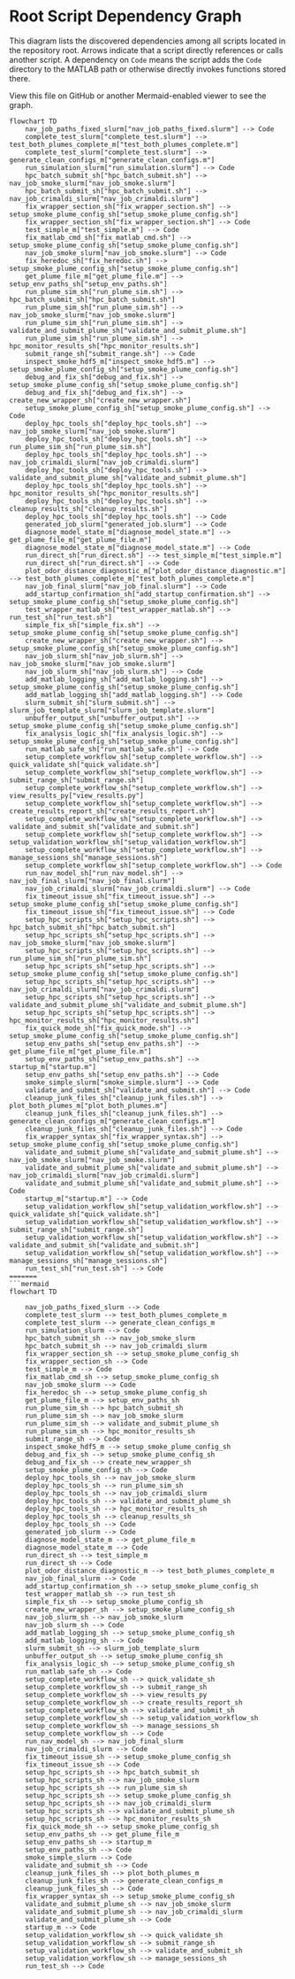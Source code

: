 # Root Script Dependency Graph

This diagram lists the discovered dependencies among all scripts located in the repository root. Arrows indicate that a script directly references or calls another script. A dependency on `Code` means the script adds the `Code` directory to the MATLAB path or otherwise directly invokes functions stored there.

View this file on GitHub or another Mermaid-enabled viewer to see the graph.

```mermaid
flowchart TD
    nav_job_paths_fixed_slurm["nav_job_paths_fixed.slurm"] --> Code
    complete_test_slurm["complete_test.slurm"] --> test_both_plumes_complete_m["test_both_plumes_complete.m"]
    complete_test_slurm["complete_test.slurm"] --> generate_clean_configs_m["generate_clean_configs.m"]
    run_simulation_slurm["run_simulation.slurm"] --> Code
    hpc_batch_submit_sh["hpc_batch_submit.sh"] --> nav_job_smoke_slurm["nav_job_smoke.slurm"]
    hpc_batch_submit_sh["hpc_batch_submit.sh"] --> nav_job_crimaldi_slurm["nav_job_crimaldi.slurm"]
    fix_wrapper_section_sh["fix_wrapper_section.sh"] --> setup_smoke_plume_config_sh["setup_smoke_plume_config.sh"]
    fix_wrapper_section_sh["fix_wrapper_section.sh"] --> Code
    test_simple_m["test_simple.m"] --> Code
    fix_matlab_cmd_sh["fix_matlab_cmd.sh"] --> setup_smoke_plume_config_sh["setup_smoke_plume_config.sh"]
    nav_job_smoke_slurm["nav_job_smoke.slurm"] --> Code
    fix_heredoc_sh["fix_heredoc.sh"] --> setup_smoke_plume_config_sh["setup_smoke_plume_config.sh"]
    get_plume_file_m["get_plume_file.m"] --> setup_env_paths_sh["setup_env_paths.sh"]
    run_plume_sim_sh["run_plume_sim.sh"] --> hpc_batch_submit_sh["hpc_batch_submit.sh"]
    run_plume_sim_sh["run_plume_sim.sh"] --> nav_job_smoke_slurm["nav_job_smoke.slurm"]
    run_plume_sim_sh["run_plume_sim.sh"] --> validate_and_submit_plume_sh["validate_and_submit_plume.sh"]
    run_plume_sim_sh["run_plume_sim.sh"] --> hpc_monitor_results_sh["hpc_monitor_results.sh"]
    submit_range_sh["submit_range.sh"] --> Code
    inspect_smoke_hdf5_m["inspect_smoke_hdf5.m"] --> setup_smoke_plume_config_sh["setup_smoke_plume_config.sh"]
    debug_and_fix_sh["debug_and_fix.sh"] --> setup_smoke_plume_config_sh["setup_smoke_plume_config.sh"]
    debug_and_fix_sh["debug_and_fix.sh"] --> create_new_wrapper_sh["create_new_wrapper.sh"]
    setup_smoke_plume_config_sh["setup_smoke_plume_config.sh"] --> Code
    deploy_hpc_tools_sh["deploy_hpc_tools.sh"] --> nav_job_smoke_slurm["nav_job_smoke.slurm"]
    deploy_hpc_tools_sh["deploy_hpc_tools.sh"] --> run_plume_sim_sh["run_plume_sim.sh"]
    deploy_hpc_tools_sh["deploy_hpc_tools.sh"] --> nav_job_crimaldi_slurm["nav_job_crimaldi.slurm"]
    deploy_hpc_tools_sh["deploy_hpc_tools.sh"] --> validate_and_submit_plume_sh["validate_and_submit_plume.sh"]
    deploy_hpc_tools_sh["deploy_hpc_tools.sh"] --> hpc_monitor_results_sh["hpc_monitor_results.sh"]
    deploy_hpc_tools_sh["deploy_hpc_tools.sh"] --> cleanup_results_sh["cleanup_results.sh"]
    deploy_hpc_tools_sh["deploy_hpc_tools.sh"] --> Code
    generated_job_slurm["generated_job.slurm"] --> Code
    diagnose_model_state_m["diagnose_model_state.m"] --> get_plume_file_m["get_plume_file.m"]
    diagnose_model_state_m["diagnose_model_state.m"] --> Code
    run_direct_sh["run_direct.sh"] --> test_simple_m["test_simple.m"]
    run_direct_sh["run_direct.sh"] --> Code
    plot_odor_distance_diagnostic_m["plot_odor_distance_diagnostic.m"] --> test_both_plumes_complete_m["test_both_plumes_complete.m"]
    nav_job_final_slurm["nav_job_final.slurm"] --> Code
    add_startup_confirmation_sh["add_startup_confirmation.sh"] --> setup_smoke_plume_config_sh["setup_smoke_plume_config.sh"]
    test_wrapper_matlab_sh["test_wrapper_matlab.sh"] --> run_test_sh["run_test.sh"]
    simple_fix_sh["simple_fix.sh"] --> setup_smoke_plume_config_sh["setup_smoke_plume_config.sh"]
    create_new_wrapper_sh["create_new_wrapper.sh"] --> setup_smoke_plume_config_sh["setup_smoke_plume_config.sh"]
    nav_job_slurm_sh["nav_job_slurm.sh"] --> nav_job_smoke_slurm["nav_job_smoke.slurm"]
    nav_job_slurm_sh["nav_job_slurm.sh"] --> Code
    add_matlab_logging_sh["add_matlab_logging.sh"] --> setup_smoke_plume_config_sh["setup_smoke_plume_config.sh"]
    add_matlab_logging_sh["add_matlab_logging.sh"] --> Code
    slurm_submit_sh["slurm_submit.sh"] --> slurm_job_template_slurm["slurm_job_template.slurm"]
    unbuffer_output_sh["unbuffer_output.sh"] --> setup_smoke_plume_config_sh["setup_smoke_plume_config.sh"]
    fix_analysis_logic_sh["fix_analysis_logic.sh"] --> setup_smoke_plume_config_sh["setup_smoke_plume_config.sh"]
    run_matlab_safe_sh["run_matlab_safe.sh"] --> Code
    setup_complete_workflow_sh["setup_complete_workflow.sh"] --> quick_validate_sh["quick_validate.sh"]
    setup_complete_workflow_sh["setup_complete_workflow.sh"] --> submit_range_sh["submit_range.sh"]
    setup_complete_workflow_sh["setup_complete_workflow.sh"] --> view_results_py["view_results.py"]
    setup_complete_workflow_sh["setup_complete_workflow.sh"] --> create_results_report_sh["create_results_report.sh"]
    setup_complete_workflow_sh["setup_complete_workflow.sh"] --> validate_and_submit_sh["validate_and_submit.sh"]
    setup_complete_workflow_sh["setup_complete_workflow.sh"] --> setup_validation_workflow_sh["setup_validation_workflow.sh"]
    setup_complete_workflow_sh["setup_complete_workflow.sh"] --> manage_sessions_sh["manage_sessions.sh"]
    setup_complete_workflow_sh["setup_complete_workflow.sh"] --> Code
    run_nav_model_sh["run_nav_model.sh"] --> nav_job_final_slurm["nav_job_final.slurm"]
    nav_job_crimaldi_slurm["nav_job_crimaldi.slurm"] --> Code
    fix_timeout_issue_sh["fix_timeout_issue.sh"] --> setup_smoke_plume_config_sh["setup_smoke_plume_config.sh"]
    fix_timeout_issue_sh["fix_timeout_issue.sh"] --> Code
    setup_hpc_scripts_sh["setup_hpc_scripts.sh"] --> hpc_batch_submit_sh["hpc_batch_submit.sh"]
    setup_hpc_scripts_sh["setup_hpc_scripts.sh"] --> nav_job_smoke_slurm["nav_job_smoke.slurm"]
    setup_hpc_scripts_sh["setup_hpc_scripts.sh"] --> run_plume_sim_sh["run_plume_sim.sh"]
    setup_hpc_scripts_sh["setup_hpc_scripts.sh"] --> setup_smoke_plume_config_sh["setup_smoke_plume_config.sh"]
    setup_hpc_scripts_sh["setup_hpc_scripts.sh"] --> nav_job_crimaldi_slurm["nav_job_crimaldi.slurm"]
    setup_hpc_scripts_sh["setup_hpc_scripts.sh"] --> validate_and_submit_plume_sh["validate_and_submit_plume.sh"]
    setup_hpc_scripts_sh["setup_hpc_scripts.sh"] --> hpc_monitor_results_sh["hpc_monitor_results.sh"]
    fix_quick_mode_sh["fix_quick_mode.sh"] --> setup_smoke_plume_config_sh["setup_smoke_plume_config.sh"]
    setup_env_paths_sh["setup_env_paths.sh"] --> get_plume_file_m["get_plume_file.m"]
    setup_env_paths_sh["setup_env_paths.sh"] --> startup_m["startup.m"]
    setup_env_paths_sh["setup_env_paths.sh"] --> Code
    smoke_simple_slurm["smoke_simple.slurm"] --> Code
    validate_and_submit_sh["validate_and_submit.sh"] --> Code
    cleanup_junk_files_sh["cleanup_junk_files.sh"] --> plot_both_plumes_m["plot_both_plumes.m"]
    cleanup_junk_files_sh["cleanup_junk_files.sh"] --> generate_clean_configs_m["generate_clean_configs.m"]
    cleanup_junk_files_sh["cleanup_junk_files.sh"] --> Code
    fix_wrapper_syntax_sh["fix_wrapper_syntax.sh"] --> setup_smoke_plume_config_sh["setup_smoke_plume_config.sh"]
    validate_and_submit_plume_sh["validate_and_submit_plume.sh"] --> nav_job_smoke_slurm["nav_job_smoke.slurm"]
    validate_and_submit_plume_sh["validate_and_submit_plume.sh"] --> nav_job_crimaldi_slurm["nav_job_crimaldi.slurm"]
    validate_and_submit_plume_sh["validate_and_submit_plume.sh"] --> Code
    startup_m["startup.m"] --> Code
    setup_validation_workflow_sh["setup_validation_workflow.sh"] --> quick_validate_sh["quick_validate.sh"]
    setup_validation_workflow_sh["setup_validation_workflow.sh"] --> submit_range_sh["submit_range.sh"]
    setup_validation_workflow_sh["setup_validation_workflow.sh"] --> validate_and_submit_sh["validate_and_submit.sh"]
    setup_validation_workflow_sh["setup_validation_workflow.sh"] --> manage_sessions_sh["manage_sessions.sh"]
    run_test_sh["run_test.sh"] --> Code
=======
```mermaid
flowchart TD

    nav_job_paths_fixed_slurm --> Code
    complete_test_slurm --> test_both_plumes_complete_m
    complete_test_slurm --> generate_clean_configs_m
    run_simulation_slurm --> Code
    hpc_batch_submit_sh --> nav_job_smoke_slurm
    hpc_batch_submit_sh --> nav_job_crimaldi_slurm
    fix_wrapper_section_sh --> setup_smoke_plume_config_sh
    fix_wrapper_section_sh --> Code
    test_simple_m --> Code
    fix_matlab_cmd_sh --> setup_smoke_plume_config_sh
    nav_job_smoke_slurm --> Code
    fix_heredoc_sh --> setup_smoke_plume_config_sh
    get_plume_file_m --> setup_env_paths_sh
    run_plume_sim_sh --> hpc_batch_submit_sh
    run_plume_sim_sh --> nav_job_smoke_slurm
    run_plume_sim_sh --> validate_and_submit_plume_sh
    run_plume_sim_sh --> hpc_monitor_results_sh
    submit_range_sh --> Code
    inspect_smoke_hdf5_m --> setup_smoke_plume_config_sh
    debug_and_fix_sh --> setup_smoke_plume_config_sh
    debug_and_fix_sh --> create_new_wrapper_sh
    setup_smoke_plume_config_sh --> Code
    deploy_hpc_tools_sh --> nav_job_smoke_slurm
    deploy_hpc_tools_sh --> run_plume_sim_sh
    deploy_hpc_tools_sh --> nav_job_crimaldi_slurm
    deploy_hpc_tools_sh --> validate_and_submit_plume_sh
    deploy_hpc_tools_sh --> hpc_monitor_results_sh
    deploy_hpc_tools_sh --> cleanup_results_sh
    deploy_hpc_tools_sh --> Code
    generated_job_slurm --> Code
    diagnose_model_state_m --> get_plume_file_m
    diagnose_model_state_m --> Code
    run_direct_sh --> test_simple_m
    run_direct_sh --> Code
    plot_odor_distance_diagnostic_m --> test_both_plumes_complete_m
    nav_job_final_slurm --> Code
    add_startup_confirmation_sh --> setup_smoke_plume_config_sh
    test_wrapper_matlab_sh --> run_test_sh
    simple_fix_sh --> setup_smoke_plume_config_sh
    create_new_wrapper_sh --> setup_smoke_plume_config_sh
    nav_job_slurm_sh --> nav_job_smoke_slurm
    nav_job_slurm_sh --> Code
    add_matlab_logging_sh --> setup_smoke_plume_config_sh
    add_matlab_logging_sh --> Code
    slurm_submit_sh --> slurm_job_template_slurm
    unbuffer_output_sh --> setup_smoke_plume_config_sh
    fix_analysis_logic_sh --> setup_smoke_plume_config_sh
    run_matlab_safe_sh --> Code
    setup_complete_workflow_sh --> quick_validate_sh
    setup_complete_workflow_sh --> submit_range_sh
    setup_complete_workflow_sh --> view_results_py
    setup_complete_workflow_sh --> create_results_report_sh
    setup_complete_workflow_sh --> validate_and_submit_sh
    setup_complete_workflow_sh --> setup_validation_workflow_sh
    setup_complete_workflow_sh --> manage_sessions_sh
    setup_complete_workflow_sh --> Code
    run_nav_model_sh --> nav_job_final_slurm
    nav_job_crimaldi_slurm --> Code
    fix_timeout_issue_sh --> setup_smoke_plume_config_sh
    fix_timeout_issue_sh --> Code
    setup_hpc_scripts_sh --> hpc_batch_submit_sh
    setup_hpc_scripts_sh --> nav_job_smoke_slurm
    setup_hpc_scripts_sh --> run_plume_sim_sh
    setup_hpc_scripts_sh --> setup_smoke_plume_config_sh
    setup_hpc_scripts_sh --> nav_job_crimaldi_slurm
    setup_hpc_scripts_sh --> validate_and_submit_plume_sh
    setup_hpc_scripts_sh --> hpc_monitor_results_sh
    fix_quick_mode_sh --> setup_smoke_plume_config_sh
    setup_env_paths_sh --> get_plume_file_m
    setup_env_paths_sh --> startup_m
    setup_env_paths_sh --> Code
    smoke_simple_slurm --> Code
    validate_and_submit_sh --> Code
    cleanup_junk_files_sh --> plot_both_plumes_m
    cleanup_junk_files_sh --> generate_clean_configs_m
    cleanup_junk_files_sh --> Code
    fix_wrapper_syntax_sh --> setup_smoke_plume_config_sh
    validate_and_submit_plume_sh --> nav_job_smoke_slurm
    validate_and_submit_plume_sh --> nav_job_crimaldi_slurm
    validate_and_submit_plume_sh --> Code
    startup_m --> Code
    setup_validation_workflow_sh --> quick_validate_sh
    setup_validation_workflow_sh --> submit_range_sh
    setup_validation_workflow_sh --> validate_and_submit_sh
    setup_validation_workflow_sh --> manage_sessions_sh
    run_test_sh --> Code


